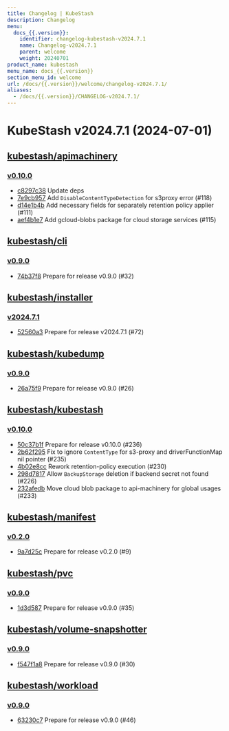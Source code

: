 ```yaml
---
title: Changelog | KubeStash
description: Changelog
menu:
  docs_{{.version}}:
    identifier: changelog-kubestash-v2024.7.1
    name: Changelog-v2024.7.1
    parent: welcome
    weight: 20240701
product_name: kubestash
menu_name: docs_{{.version}}
section_menu_id: welcome
url: /docs/{{.version}}/welcome/changelog-v2024.7.1/
aliases:
  - /docs/{{.version}}/CHANGELOG-v2024.7.1/
---
```


# KubeStash v2024.7.1 (2024-07-01)


## [kubestash/apimachinery](https://github.com/kubestash/apimachinery)

### [v0.10.0](https://github.com/kubestash/apimachinery/releases/tag/v0.10.0)

- [c8297c38](https://github.com/kubestash/apimachinery/commit/c8297c38) Update deps
- [7e9cb957](https://github.com/kubestash/apimachinery/commit/7e9cb957) Add `DisableContentTypeDetection` for s3proxy error (#118)
- [d14e1b4b](https://github.com/kubestash/apimachinery/commit/d14e1b4b) Add necessary fields for separately retention policy applier (#111)
- [aef4b1e7](https://github.com/kubestash/apimachinery/commit/aef4b1e7) Add gcloud-blobs package for cloud storage services (#115)



## [kubestash/cli](https://github.com/kubestash/cli)

### [v0.9.0](https://github.com/kubestash/cli/releases/tag/v0.9.0)

- [74b37f8](https://github.com/kubestash/cli/commit/74b37f8) Prepare for release v0.9.0 (#32)



## [kubestash/installer](https://github.com/kubestash/installer)

### [v2024.7.1](https://github.com/kubestash/installer/releases/tag/v2024.7.1)

- [52560a3](https://github.com/kubestash/installer/commit/52560a3) Prepare for release v2024.7.1 (#72)



## [kubestash/kubedump](https://github.com/kubestash/kubedump)

### [v0.9.0](https://github.com/kubestash/kubedump/releases/tag/v0.9.0)

- [26a75f9](https://github.com/kubestash/kubedump/commit/26a75f9) Prepare for release v0.9.0 (#26)



## [kubestash/kubestash](https://github.com/kubestash/kubestash)

### [v0.10.0](https://github.com/kubestash/kubestash/releases/tag/v0.10.0)

- [50c37b1f](https://github.com/kubestash/kubestash/commit/50c37b1f) Prepare for release v0.10.0 (#236)
- [2b62f295](https://github.com/kubestash/kubestash/commit/2b62f295) Fix to ignore `ContentType` for s3-proxy and driverFunctionMap nil pointer (#235)
- [4b02e8cc](https://github.com/kubestash/kubestash/commit/4b02e8cc) Rework retention-policy execution (#230)
- [298d7817](https://github.com/kubestash/kubestash/commit/298d7817) Allow `BackupStorage` deletion if backend secret not found (#226)
- [232afedb](https://github.com/kubestash/kubestash/commit/232afedb) Move cloud blob package to api-machinery for global usages (#233)



## [kubestash/manifest](https://github.com/kubestash/manifest)

### [v0.2.0](https://github.com/kubestash/manifest/releases/tag/v0.2.0)

- [9a7d25c](https://github.com/kubestash/manifest/commit/9a7d25c) Prepare for release v0.2.0 (#9)



## [kubestash/pvc](https://github.com/kubestash/pvc)

### [v0.9.0](https://github.com/kubestash/pvc/releases/tag/v0.9.0)

- [1d3d587](https://github.com/kubestash/pvc/commit/1d3d587) Prepare for release v0.9.0 (#35)



## [kubestash/volume-snapshotter](https://github.com/kubestash/volume-snapshotter)

### [v0.9.0](https://github.com/kubestash/volume-snapshotter/releases/tag/v0.9.0)

- [f547f1a8](https://github.com/kubestash/volume-snapshotter/commit/f547f1a8) Prepare for release v0.9.0 (#30)



## [kubestash/workload](https://github.com/kubestash/workload)

### [v0.9.0](https://github.com/kubestash/workload/releases/tag/v0.9.0)

- [63230c7](https://github.com/kubestash/workload/commit/63230c7) Prepare for release v0.9.0 (#46)




